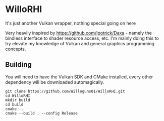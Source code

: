 # WilloRHI
It's just another Vulkan wrapper, nothing special going on here

Very heavily inspired by https://github.com/Ipotrick/Daxa - namely the bindless interface to shader resource access, etc.
I'm mainly doing this to try elevate my knowledge of Vulkan and general graphics programming concepts.

## Building
You will need to have the Vulkan SDK and CMake installed, every other dependency will be downloaded automagically.
```
git clone https://github.com/Willoguns01/WilloRHI.git
cd WilloRHI
mkdir build
cd build
cmake ..
cmake --build . --config Release
```
